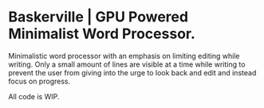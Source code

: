 # Baskerville | GPU Powered Minimalist Word Processor.

Minimalistic word processor with an emphasis on limiting editing while writing. Only a small amount of lines are visible at a time while writing to prevent the user from giving into the urge to look back and edit and instead focus on progress.

All code is WIP.
